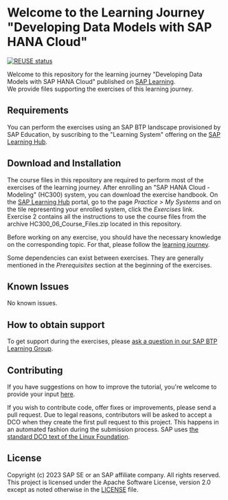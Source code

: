# Welcome to the Learning Journey "Developing Data Models with SAP HANA Cloud"
[![REUSE status](https://api.reuse.software/badge/github.com/SAP-samples/hana-cloud-modeling-learning-journey)](https://api.reuse.software/info/github.com/SAP-samples/hana-cloud-modeling-learning-journey)

Welcome to this repository for the learning journey "Developing Data Models with SAP HANA Cloud" published on [SAP Learning](https://learning.sap.com/learning-journey/).  
We provide files supporting the exercises of this learning journey.

## Requirements

You can perform the exercises using an SAP BTP landscape provisioned by SAP Education, by suscribing to the "Learning System" offering on the [SAP Learning Hub](https://learninghub.sap.com).

## Download and Installation

The course files in this repository are required to perform most of the exercises of the learning journey.
After enrolling an "SAP HANA Cloud - Modeling" (HC300) system, you can download the exercise handbook. On the [SAP Learning Hub](https://learninghub.sap.com) portal, go to the page *Practice > My Systems* and on the tile representing your enrolled system, click the *Exercises* link.  
Exercise 2 contains all the instructions to use the course files from the archive HC300_06_Course_Files.zip located in this repository.

Before working on any exercise, you should have the necessary knowledge on the corresponding topic. For that, please follow the [learning journey](https://learning.sap.com/learning-journey/develop-data-models-with-sap-hana-cloud).

Some dependencies can exist between exercises. They are generally mentioned in the *Prerequisites* section at the beginning of the exercises.

## Known Issues

No known issues.

## How to obtain support

To get support during the exercises, please [ask a question in our SAP BTP Learning Group](https://groups.community.sap.com/t5/sap-btp-learning/gh-p/sapui5-development).

## Contributing

If you have suggestions on how to improve the tutorial, you're welcome to provide your input [here](https://github.com/SAP-samples/hana-cloud-modeling-learning-journey).

If you wish to contribute code, offer fixes or improvements, please send a pull request. Due to legal reasons, contributors will be asked to accept a DCO when they create the first pull request to this project. This happens in an automated fashion during the submission process. SAP uses [the standard DCO text of the Linux Foundation](https://developercertificate.org/).

## License

Copyright (c) 2023 SAP SE or an SAP affiliate company. All rights reserved. This project is licensed under the Apache Software License, version 2.0 except as noted otherwise in the [LICENSE](LICENSES/Apache-2.0.txt) file.
